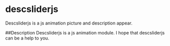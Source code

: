 # descsliderjs
Descsliderjs is a js animation picture and description appear.

##Description
Descsliderjs is a js animation module.
I hope that descsliderjs can be a help to you.
